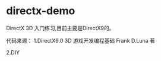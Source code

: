 directx-demo
========

DirectX 3D 入门练习,目前主要是DirectX9的。

代码来源：
1.DirectX9.0 3D 游戏开发编程基础 Frank D.Luna 著

2.DIY
